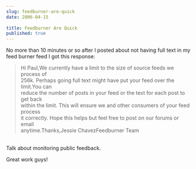 ```yaml
---
slug: feedburner-are-quick
date: 2006-04-15
 
title: Feedburner Are Quick
published: true
---
```

No more than 10 minutes or so after I posted about not having full text in my feed burner feed I got this response:<br /><blockquote class="posterous_medium_quote">Hi Paul,We currently have a limit to the size of source feeds we process of<br />256k. Perhaps going full text might have put your feed over the limit.You can<br />reduce the number of posts in your feed or the text for each post to get back<br />within the limit. This will ensure we and other consumers of your feed process<br />it correctly. Hope this helps but feel free to post on our forums or email<br />anytime.Thanks,Jessie ChavezFeedburner Team </blockquote><br />Talk about monitoring public feedback.<p />Great work guys!<p />

